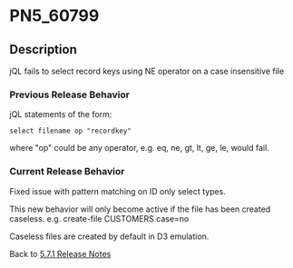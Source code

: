 # PN5_60799

<PageHeader />

## Description

jQL fails to select record keys using NE operator on a case insensitive file

### Previous Release Behavior

jQL statements of the form:

```
select filename op "recordkey"
```

where "op" could be any operator, e.g. eq, ne, gt, lt, ge, le, would fail.

### Current Release Behavior

Fixed issue with pattern matching on ID only select types.

This new behavior will only become active if the file has been created caseless. e.g. create-file CUSTOMERS case=no

Caseless files are created by default in D3 emulation.

Back to [5.7.1 Release Notes](./../README.md)
